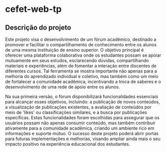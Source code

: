 # cefet-web-tp

## Descrição do projeto
Este projeto visa o desenvolvimento de um fórum acadêmico, destinado a promover e facilitar o compartilhamento de conhecimento entre os alunos de uma mesma instituição de ensino superior. O objetivo principal é oferecer uma plataforma colaborativa onde os estudantes possam se apoiar mutuamente em seus estudos, esclarecendo dúvidas, compartilhando materiais e experiências, além de fomentar a interação entre discentes de diferentes cursos. Tal ferramenta se mostra importante não apenas para a melhoria do aprendizado individual e coletivo, mas também como um meio de fortalecer a comunidade acadêmica, incentivando a troca de saberes e o desenvolvimento de uma rede de apoio entre os alunos.

Na sua primeira versão, o fórum disponibilizará funcionalidades essenciais para alcançar esses objetivos, incluindo: a publicação de novos conteúdos, a visualização de publicações existentes, a avaliação de conteúdos por meio de 'likes' ou classificações similares, e a busca por publicações específicas. Estas funcionalidades foram escolhidas para assegurar que os usuários possam não apenas consumir conteúdo, mas também contribuir ativamente para a comunidade acadêmica, criando um ambiente rico em informações e suporte mútuo. O sucesso deste projeto poderá abrir portas para futuras implementações e melhorias, visando ampliar ainda mais o seu impacto positivo na experiência educacional dos estudantes.